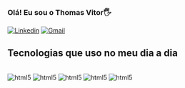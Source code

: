 ### Olá! Eu sou o Thomas Vitor🖐️

[![Linkedin](https://img.shields.io/badge/LinkedIn-0077B5?style=for-the-badge&logo=linkedin&logoColor=white)](https://www.linkedin.com/in/thomas-vitor-monteiro-6602a3208/) [![Gmail](https://img.shields.io/badge/Gmail-D14836?style=for-the-badge&logo=gmail&logoColor=whit)](mailto:thomas.vitor.cont@gmail.com)

## Tecnologias que uso no meu dia a dia

<div style = "display: inline_block"> <br/>
<img aling = "center" alt = "html5" src = "https://img.shields.io/badge/HTML5-E34F26?style=for-the-badge&logo=html5&logoColor=white" /> <img aling = "center" alt = "html5" src = "https://img.shields.io/badge/CSS3-1572B6?style=for-the-badge&logo=css3&logoColor=white" /> <img aling = "center" alt = "html5" src = "https://img.shields.io/badge/JavaScript-F7DF1E?style=for-the-badge&logo=javascript&logoColor=black" /> <img aling = "center" alt = "html5" src = "https://img.shields.io/badge/PHP-777BB4?style=for-the-badge&logo=php&logoColor=white" /> <img aling = "center" alt = "html5" src = "https://img.shields.io/badge/Laravel-FF2D20?style=for-the-badge&logo=laravel&logoColor=white" />
</div>

